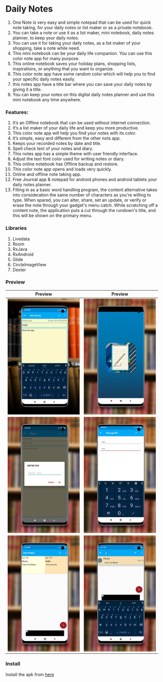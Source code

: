 # Daily Notes

1. One Note is very easy and simple notepad that can be used for quick note taking, for your daily
   notes or list maker or as a private notebook.
2. You can take a note or use it as a list maker, mini notebook, daily notes planner, to keep your
   daily notes.
3. You can use it for taking your daily notes, as a list maker of your shopping, take a note while
   need.
4. This mini notebook can be your daily life companion. You can use this color note app for many
   purpose.
5. This online notebook saves your holiday plans, shopping lists, inspirations, or anything that you
   want to organize.
6. This color note app have some random color which will help you to find your specific daily notes
   easily.
7. this notes app have a title bar where you can save your daily notes by giving it a title.
8. You can keep your notes on this digital daily notes planner and use this mini notebook any time
   anywhere.

### Features:

1. It’s an Offline notebook that can be used without internet connection.
2. It’s a list maker of your daily life and keep you more productive.
3. This color note app will help you find your notes with its color.
4. It’s simple, easy and different from the other nots app.
5. Keeps your recorded notes by date and title.
6. Spell check text of your notes and diary.
7. This notes app has a simple theme with user friendly interface.
8. Adjust the text font color used for writing notes or diary.
9. This online notebook has Offline backup and restore.
10. This color note app opens and loads very quickly.
11. Online and offline note taking app.
12. Free Journal app & notepad for android phones and android tablets your daily notes planner.
13. Filling in as a basic word handling program, the content alternative takes into consideration
    the same number of characters as you're willing to type. When spared, you can alter, share, set
    an update, or verify or erase the note through your gadget's menu catch. While scratching off a
    content note, the application puts a cut through the rundown's title, and this will be shown on
    the primary menu.

### Libraries

1. Livedata
2. Room
3. RxJava
4. RxAndroid
5. Glide
6. CircleImageView
7. Dexter

### Preview

| Preview                 | Preview                 |
|-------------------------|-------------------------|
| ![](blob/mobile/01.jpg) | ![](blob/mobile/02.jpg) |
| ![](blob/mobile/03.jpg) | ![](blob/mobile/04.jpg) |
| ![](blob/mobile/05.jpg) | ![](blob/mobile/06.jpg) |

### Install
Install the apk from [here](blob/notes.apk)